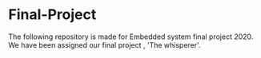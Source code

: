 # Final-Project
The following repository is made for Embedded system final project 2020. 
We have been assigned our final project , 'The whisperer'.

